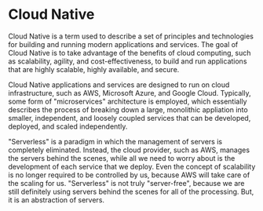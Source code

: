 # Cloud Native
Cloud Native is a term used to describe a set of principles and technologies for building and running modern applications and services. The goal of Cloud Native is to take advantage of the benefits of cloud computing, such as scalability, agility, and cost-effectiveness, to build and run applications that are highly scalable, highly available, and secure.

Cloud Native applications and services are designed to run on cloud infrastructure, such as AWS, Microsoft Azure, and Google Cloud. Typically, some form of "microservices" architecture is employed, which essentially describes the process of breaking down a large, monolithic appliation into smaller, independent, and loosely coupled services that can be developed, deployed, and scaled independently.

"Serverless" is a paradigm in which the management of servers is completely eliminated. Instead, the cloud provider, such as AWS, manages the servers behind the scenes, while all we need to worry about is the development of each service that we deploy. Even the concept of scalability is no longer required to be controlled by us, because AWS will take care of the scaling for us. "Serverless" is not truly "server-free", because we are still definitely using servers behind the scenes for all of the processing. But, it is an abstraction of servers.